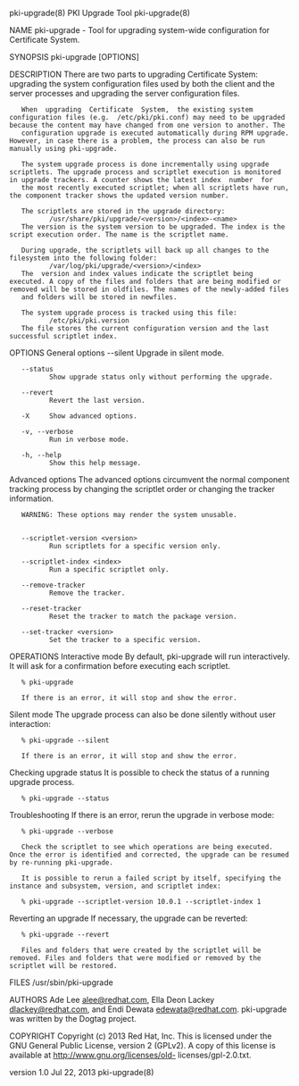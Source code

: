 pki-upgrade(8)                                                                                 PKI Upgrade Tool                                                                                pki-upgrade(8)



NAME
       pki-upgrade - Tool for upgrading system-wide configuration for Certificate System.


SYNOPSIS
       pki-upgrade [OPTIONS]


DESCRIPTION
       There are two parts to upgrading Certificate System: upgrading the system configuration files used by both the client and the server processes and upgrading the server configuration files.

       When  upgrading  Certificate  System,  the existing system configuration files (e.g.  /etc/pki/pki.conf) may need to be upgraded because the content may have changed from one version to another. The
       configuration upgrade is executed automatically during RPM upgrade. However, in case there is a problem, the process can also be run manually using pki-upgrade.

       The system upgrade process is done incrementally using upgrade scriptlets. The upgrade process and scriptlet execution is monitored in upgrade trackers. A counter shows the latest index  number  for
       the most recently executed scriptlet; when all scriptlets have run, the component tracker shows the updated version number.

       The scriptlets are stored in the upgrade directory:
              /usr/share/pki/upgrade/<version>/<index>-<name>
       The version is the system version to be upgraded. The index is the script execution order. The name is the scriptlet name.

       During upgrade, the scriptlets will back up all changes to the filesystem into the following folder:
              /var/log/pki/upgrade/<version>/<index>
       The  version and index values indicate the scriptlet being executed. A copy of the files and folders that are being modified or removed will be stored in oldfiles. The names of the newly-added files
       and folders will be stored in newfiles.

       The system upgrade process is tracked using this file:
              /etc/pki/pki.version
       The file stores the current configuration version and the last successful scriptlet index.


OPTIONS
   General options
       --silent
              Upgrade in silent mode.

       --status
              Show upgrade status only without performing the upgrade.

       --revert
              Revert the last version.

       -X     Show advanced options.

       -v, --verbose
              Run in verbose mode.

       -h, --help
              Show this help message.


   Advanced options
       The advanced options circumvent the normal component tracking process by changing the scriptlet order or changing the tracker information.

       WARNING: These options may render the system unusable.


       --scriptlet-version <version>
              Run scriptlets for a specific version only.

       --scriptlet-index <index>
              Run a specific scriptlet only.

       --remove-tracker
              Remove the tracker.

       --reset-tracker
              Reset the tracker to match the package version.

       --set-tracker <version>
              Set the tracker to a specific version.


OPERATIONS
   Interactive mode
       By default, pki-upgrade will run interactively. It will ask for a confirmation before executing each scriptlet.

       % pki-upgrade

       If there is an error, it will stop and show the error.


   Silent mode
       The upgrade process can also be done silently without user interaction:

       % pki-upgrade --silent

       If there is an error, it will stop and show the error.


   Checking upgrade status
       It is possible to check the status of a running upgrade process.

       % pki-upgrade --status


   Troubleshooting
       If there is an error, rerun the upgrade in verbose mode:

       % pki-upgrade --verbose

       Check the scriptlet to see which operations are being executed. Once the error is identified and corrected, the upgrade can be resumed by re-running pki-upgrade.

       It is possible to rerun a failed script by itself, specifying the instance and subsystem, version, and scriptlet index:

       % pki-upgrade --scriptlet-version 10.0.1 --scriptlet-index 1


   Reverting an upgrade
       If necessary, the upgrade can be reverted:

       % pki-upgrade --revert

       Files and folders that were created by the scriptlet will be removed. Files and folders that were modified or removed by the scriptlet will be restored.


FILES
       /usr/sbin/pki-upgrade


AUTHORS
       Ade Lee <alee@redhat.com>, Ella Deon Lackey <dlackey@redhat.com>, and Endi Dewata <edewata@redhat.com>.  pki-upgrade was written by the Dogtag project.


COPYRIGHT
       Copyright (c) 2013 Red Hat, Inc. This  is  licensed  under  the  GNU  General  Public  License,  version  2  (GPLv2).  A  copy  of  this  license  is  available  at  http://www.gnu.org/licenses/old-
       licenses/gpl-2.0.txt.



version 1.0                                                                                      Jul 22, 2013                                                                                  pki-upgrade(8)
